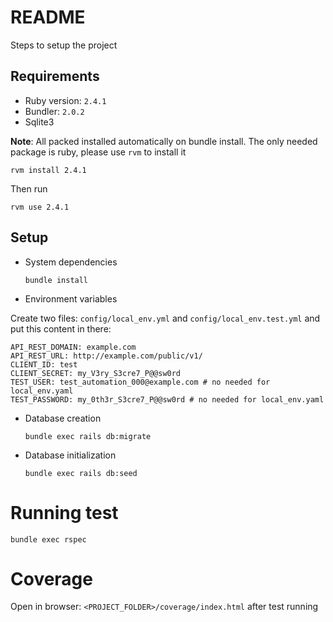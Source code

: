# README

Steps to setup the project

## Requirements

* Ruby version: `2.4.1`
* Bundler: `2.0.2`
* Sqlite3

**Note**: All packed installed automatically on bundle install. The only needed package is ruby, please use `rvm` to install it


    rvm install 2.4.1
    
Then run

    rvm use 2.4.1

## Setup

* System dependencies
    
      bundle install

* Environment variables

Create two files: `config/local_env.yml` and  `config/local_env.test.yml` and put this content in there:


    API_REST_DOMAIN: example.com
    API_REST_URL: http://example.com/public/v1/
    CLIENT_ID: test
    CLIENT_SECRET: my_V3ry_S3cre7_P@@sw0rd
    TEST_USER: test_automation_000@example.com # no needed for local_env.yaml
    TEST_PASSWORD: my_0th3r_S3cre7_P@@sw0rd # no needed for local_env.yaml
 

* Database creation
    
      bundle exec rails db:migrate

* Database initialization

      bundle exec rails db:seed

# Running test

    bundle exec rspec
    
# Coverage

Open in browser: `<PROJECT_FOLDER>/coverage/index.html` after test running